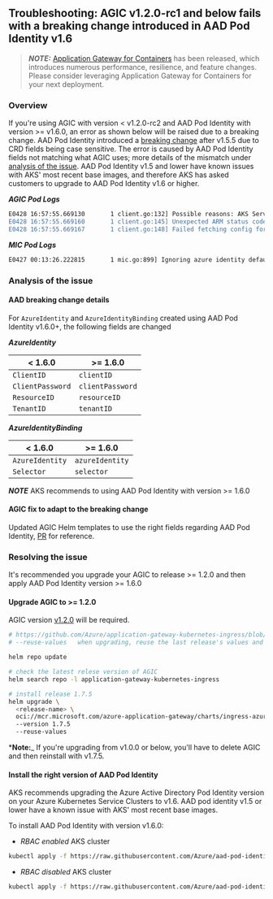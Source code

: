 ## Troubleshooting: AGIC v1.2.0-rc1 and below fails with a breaking change introduced in AAD Pod Identity v1.6

> **_NOTE:_** [Application Gateway for Containers](https://aka.ms/agc) has been released, which introduces numerous performance, resilience, and feature changes. Please consider leveraging Application Gateway for Containers for your next deployment.

### Overview

If you're using AGIC with version < v1.2.0-rc2 and AAD Pod Identity with version >= v1.6.0, an error as shown below will be raised due to a breaking change. AAD Pod Identity introduced a [breaking change](https://github.com/Azure/aad-pod-identity/tree/v1.6.0#v160-breaking-change) after v1.5.5 due to CRD fields being case sensitive. The error is caused by AAD Pod Identity fields not matching what AGIC uses; more details of the mismatch under [analysis of the issue](#analysis-of-the-issue). AAD Pod Identity v1.5 and lower have known issues with AKS' most recent base images, and therefore AKS has asked customers to upgrade to AAD Pod Identity v1.6 or higher.

_**AGIC Pod Logs**_

```bash
E0428 16:57:55.669130       1 client.go:132] Possible reasons: AKS Service Principal requires 'Managed Identity Operator' access on Controller Identity; 'identityResourceID' and/or 'identityClientID' are incorrect in the Helm config; AGIC Identity requires 'Contributor' access on Application Gateway and 'Reader' access on Application Gateway's Resource Group;
E0428 16:57:55.669160       1 client.go:145] Unexpected ARM status code on GET existing App Gateway config: 403
E0428 16:57:55.669167       1 client.go:148] Failed fetching config for App Gateway instance. Will retry in 10s. Error: azure.BearerAuthorizer#WithAuthorization: Failed to refresh the Token for request to https://management.azure.com/subscriptions/4c4aee1a-cfd4-4e7a-abe3-*******/resourceGroups/RG-NAME-DEV/providers/Microsoft.Network/applicationGateways/AG-NAME-DEV?api-version=2019-09-01: StatusCode=403 -- Original Error: adal: Refresh request failed. Status Code = '403'. Response body: getting assigned identities for pod default/agile-opossum-ingress-azure-579cbb6b89-sldr5 in CREATED state failed after 16 attempts, retry duration [5]s. Error: <nil>
```

_**MIC Pod Logs**_

```bash
E0427 00:13:26.222815       1 mic.go:899] Ignoring azure identity default/agic-azid-ingress-azure, error: Invalid resource id: "", must match /subscriptions/<subid>/resourcegroups/<resourcegroup>/providers/Microsoft.ManagedIdentity/userAssignedIdentities/<name>
```

### Analysis of the issue

#### AAD breaking change details

For `AzureIdentity` and `AzureIdentityBinding` created using AAD Pod Identity v1.6.0+, the following fields are changed

 _**AzureIdentity**_

| < 1.6.0          | >= 1.6.0         |
|------------------|------------------|
| `ClientID`       | `clientID`       |
| `ClientPassword` | `clientPassword` |
| `ResourceID`     | `resourceID`     |
| `TenantID`       | `tenantID`       |

_**AzureIdentityBinding**_

| < 1.6.0         | >= 1.6.0        |
|-----------------|-----------------|
| `AzureIdentity` | `azureIdentity` |
| `Selector`      | `selector`      |

_**NOTE**_ AKS recommends to using AAD Pod Identity with version >= 1.6.0

#### AGIC fix to adapt to the breaking change

Updated AGIC Helm templates to use the right fields regarding AAD Pod Identity, [PR](https://github.com/Azure/application-gateway-kubernetes-ingress/pull/825/files) for reference.

### Resolving the issue

It's recommended you upgrade your AGIC to release >= 1.2.0 and then apply AAD Pod Identity version >= 1.6.0

#### Upgrade AGIC to >= 1.2.0

AGIC version [v1.2.0](https://github.com/Azure/application-gateway-kubernetes-ingress/releases/tag/1.2.0) will be required.

```bash
# https://github.com/Azure/application-gateway-kubernetes-ingress/blob/master/docs/how-tos/helm-upgrade.md
# --reuse-values   when upgrading, reuse the last release's values and merge in any overrides from the command line via --set and -f. If '--reset-values' is specified, this is ignored

helm repo update

# check the latest relese version of AGIC
helm search repo -l application-gateway-kubernetes-ingress

# install release 1.7.5
helm upgrade \
  <release-name> \
  oci://mcr.microsoft.com/azure-application-gateway/charts/ingress-azure
  --version 1.7.5
  --reuse-values
```

***Note:**_ If you're upgrading from v1.0.0 or below, you'll have to delete AGIC and then reinstall with v1.7.5.

#### Install the right version of AAD Pod Identity

AKS recommends upgrading the Azure Active Directory Pod Identity version on your Azure Kubernetes Service Clusters to v1.6. AAD pod identity v1.5 or lower have a known issue with AKS' most recent base images.

To install AAD Pod Identity with version v1.6.0:

- _RBAC enabled_ AKS cluster

```bash
kubectl apply -f https://raw.githubusercontent.com/Azure/aad-pod-identity/v1.6.0/deploy/infra/deployment-rbac.yaml
```

- _RBAC disabled_ AKS cluster

```bash
kubectl apply -f https://raw.githubusercontent.com/Azure/aad-pod-identity/v1.6.0/deploy/infra/deployment.yaml
```
